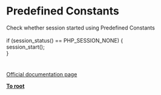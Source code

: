 # Predefined Constants



Check whether session started using Predefined Constants<br><br>if (session_status() == PHP_SESSION_NONE) {<br>    session_start();<br>}  

#

[Official documentation page](https://www.php.net/manual/en/session.constants.php)

**[To root](/README.md)**